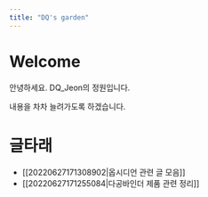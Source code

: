 ```yaml
---
title: "DQ's garden"
---
```


# Welcome
안녕하세요. DQ_Jeon의 정원입니다.

내용을 차차 늘려가도록 하겠습니다.

# 글타래
* [[20220627171308902|옵시디언 관련 글 모음]]
* [[20220627171255084|다공바인더 제품 관련 정리]]